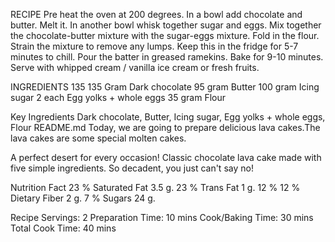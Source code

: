 RECIPE
Pre heat the oven at 200 degrees.
In a bowl add chocolate and butter. Melt it.
In another bowl whisk together sugar and eggs.
Mix together the chocolate-butter mixture with the sugar-eggs mixture.
Fold in the flour.
Strain the mixture to remove any lumps.
Keep this in the fridge for 5-7 minutes to chill.
Pour the batter in greased ramekins.
Bake for 9-10 minutes.
Serve with whipped cream / vanilla ice cream or fresh fruits.

INGREDIENTS
135 135 Gram Dark chocolate
95 gram Butter
100 gram Icing sugar
2 each Egg yolks + whole eggs
35 gram Flour

Key Ingredients
Dark chocolate, Butter, Icing sugar, Egg yolks + whole eggs, Flour
README.md
Today, we are going to prepare delicious lava cakes.The lava cakes are some special molten cakes.

A perfect desert for every occasion! Classic chocolate lava cake made with five simple ingredients. So decadent, you just can't say no!

Nutrition Fact
23 % Saturated Fat 3.5 g.
23 % Trans Fat 1 g.
12 %
12 % Dietary Fiber 2 g.
7 % Sugars 24 g.

Recipe Servings: 2 Preparation Time: 10 mins Cook/Baking Time: 30 mins Total Cook Time: 40 mins
